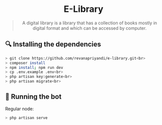 <div align="center">

# E-Library

> A digital library is a library that has a collection of books mostly in digital format and which can be accessed by computer.
>
>

</div>


## 🔍 Installing the dependencies
```bash
> git clone https://github.com/revanapriyandi/e-library.git<br>
> composer install
> npm install; npm run dev
> cp .env.example .env<br>
> php artisan key:generate<br>
> php artisan migrate<br>
```

## 🚀 Running the bot
Regular node:
```bash
> php artisan serve
```

